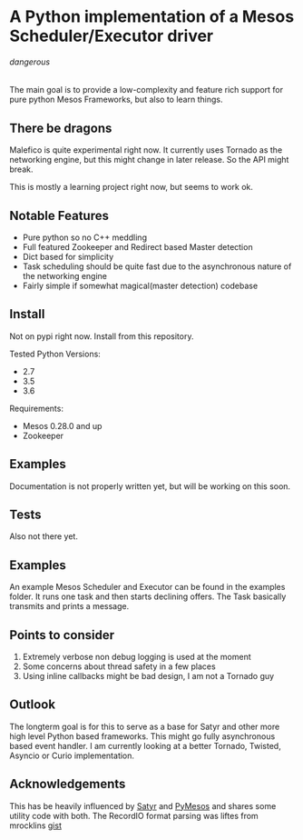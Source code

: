 
# A Python implementation  of a Mesos Scheduler/Executor driver
###### dangerous

The main goal is to provide a low-complexity and feature rich support for pure python Mesos Frameworks, but also to learn things.

## There be dragons
Malefico is quite experimental right now. It currently uses Tornado as the networking engine, but this might change in later release.  So the API might break.

This is mostly a learning project right now, but seems to work ok.

## Notable Features

-  Pure python so no C++ meddling
- Full featured Zookeeper and Redirect based Master detection
- Dict based for simplicity
- Task scheduling should be quite fast due to the asynchronous nature of the networking engine
- Fairly simple if somewhat magical(master detection) codebase

## Install

Not on pypi right now. Install from this repository.

Tested Python Versions:
- 2.7
- 3.5
- 3.6

Requirements:
- Mesos 0.28.0 and up
- Zookeeper

## Examples
Documentation is not properly written yet, but will be working on this soon.


## Tests
Also not there yet.

 
## Examples
An example Mesos Scheduler and Executor can be found in the examples folder.   It runs one task and then starts declining offers. The Task basically transmits and prints a message.

## Points to consider

 1. Extremely verbose non debug logging is used at the moment
 2. Some concerns about thread safety in a few places
 3. Using inline callbacks might be bad design, I am not a Tornado guy

## Outlook
The longterm goal is for this to serve as a base for Satyr and other more high level Python based frameworks.
This might go fully asynchronous based event handler. I am currently looking at a better Tornado, Twisted, Asyncio or Curio implementation.

## Acknowledgements
This has be heavily influenced by [Satyr](https://github.com/lensacom/satyr) and [PyMesos](https://github.com/douban/pymesos) and shares some utility code with both. 
The RecordIO format parsing was liftes from mrocklins [gist](https://gist.github.com/mrocklin/72cfd17a9f097e7880730d66cbde16a0)
